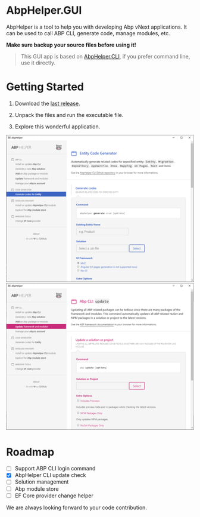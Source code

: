 # AbpHelper.GUI

AbpHelper is a tool to help you with developing Abp vNext applications. It can be used to call ABP CLI, generate code, manage modules, etc.

**Make sure backup your source files before using it!**

> This GUI app is based on [AbpHelper.CLI](https://github.com/EasyAbp/AbpHelper.CLI), if you prefer command line, use it directly.

# Getting Started

1. Download the [last release](https://github.com/EasyAbp/AbpHelper.GUI/releases).

1. Unpack the files and run the executable file.

1. Explore this wonderful application.

![preview 1](doc/images/preview1.png)
![preview 2](doc/images/preview2.png)

# Roadmap

- [ ] Support ABP CLI login command
- [x] AbpHelper CLI update check
- [ ] Solution management
- [ ] Abp module store
- [ ] EF Core provider change helper

We are always looking forward to your code contribution.
